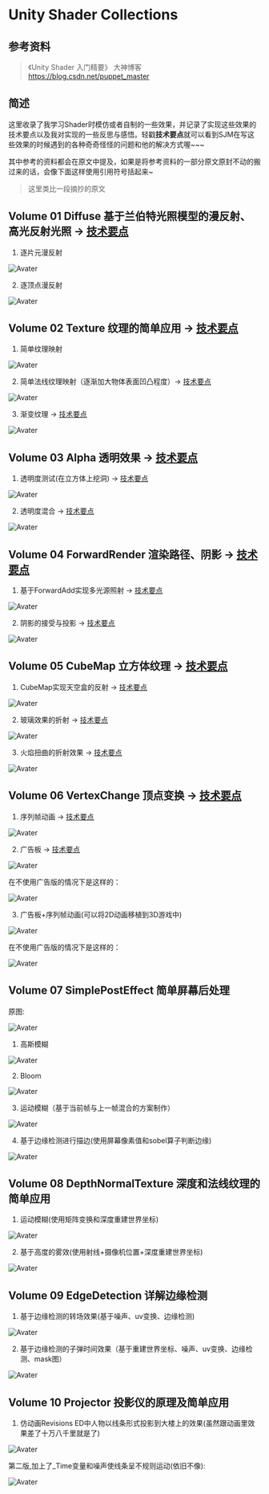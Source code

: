# Unity Shader Collections
## 参考资料
> 《Unity Shader 入门精要》
> 大神博客 https://blog.csdn.net/puppet_master
## 简述
这里收录了我学习Shader时模仿或者自制的一些效果，并记录了实现这些效果的技术要点以及我对实现的一些反思与感悟。轻戳**技术要点**就可以看到SJM在写这些效果的时候遇到的各种奇奇怪怪的问题和他的解决方式喔~~~

其中参考的资料都会在原文中提及，如果是将参考资料的一部分原文原封不动的搬过来的话，会像下面这样使用引用符号括起来~

> 这里类比一段摘抄的原文

## Volume 01 Diffuse 基于兰伯特光照模型的漫反射、高光反射光照 -> [技术要点](https://github.com/swordjoinmagic/Sjm-Shader-Collection/tree/master/Volume%2001%20Diffuse%20%E6%BC%AB%E5%8F%8D%E5%B0%84%E5%85%89%E7%85%A7)

1. 逐片元漫反射

![Avater](readmeImage/Volume01逐片元漫反射.png)

2. 逐顶点漫反射

![Avater](readmeImage/Volume01逐顶点漫反射.png)

## Volume 02 Texture 纹理的简单应用 -> [技术要点](https://github.com/swordjoinmagic/Sjm-Shader-Collection/tree/master/Volume%2002%20Texture%20纹理的应用)

1. 简单纹理映射

![Avater](readmeImage/Volume02-简单纹理映射.png)

2. 简单法线纹理映射（逐渐加大物体表面凹凸程度）-> [技术要点](https://github.com/swordjoinmagic/Sjm-Shader-Collection/tree/master/Volume%2002%20Texture%20%E7%BA%B9%E7%90%86%E7%9A%84%E5%BA%94%E7%94%A8#%E6%B3%95%E7%BA%BF%E6%98%A0%E5%B0%84)

![Avater](readmeImage/Volume02-法线纹理映射.gif)

3. 渐变纹理 -> [技术要点](https://github.com/swordjoinmagic/Sjm-Shader-Collection/tree/master/Volume%2002%20Texture%20%E7%BA%B9%E7%90%86%E7%9A%84%E5%BA%94%E7%94%A8#%E6%B8%90%E5%8F%98%E7%BA%B9%E7%90%86)

![Avater](readmeImage/Volume02-渐变纹理.png)

## Volume 03 Alpha 透明效果 -> [技术要点](https://github.com/swordjoinmagic/Sjm-Shader-Collection/tree/master/Volume%2003%20Alpha%20%E9%80%8F%E6%98%8E%E6%95%88%E6%9E%9C)

1. 透明度测试(在立方体上挖洞) -> [技术要点](https://github.com/swordjoinmagic/Sjm-Shader-Collection/tree/master/Volume%2003%20Alpha%20%E9%80%8F%E6%98%8E%E6%95%88%E6%9E%9C#%E9%80%8F%E6%98%8E%E5%BA%A6%E6%B5%8B%E8%AF%95)

![Avater](readmeImage/Volume03-透明度测试.png)

2. 透明度混合 -> [技术要点](https://github.com/swordjoinmagic/Sjm-Shader-Collection/tree/master/Volume%2003%20Alpha%20%E9%80%8F%E6%98%8E%E6%95%88%E6%9E%9C#%E9%80%8F%E6%98%8E%E5%BA%A6%E6%B7%B7%E5%90%88)

![Avater](readmeImage/Volume03-透明度混合.png)

## Volume 04 ForwardRender 渲染路径、阴影 -> [技术要点](https://github.com/swordjoinmagic/Sjm-Shader-Collection/tree/master/Volume%2004%20ForwardRender%E6%B8%B2%E6%9F%93%E8%B7%AF%E5%BE%84%E3%80%81%E9%98%B4%E5%BD%B1)

1. 基于ForwardAdd实现多光源照射 -> [技术要点](https://github.com/swordjoinmagic/Sjm-Shader-Collection/tree/master/Volume%2004%20ForwardRender%E6%B8%B2%E6%9F%93%E8%B7%AF%E5%BE%84%E3%80%81%E9%98%B4%E5%BD%B1#%E5%89%8D%E5%90%91%E6%B8%B2%E6%9F%93)

![Avater](readmeImage/Volume04-多光源照射.png)

2. 阴影的接受与投影 -> [技术要点](https://github.com/swordjoinmagic/Sjm-Shader-Collection/tree/master/Volume%2004%20ForwardRender%E6%B8%B2%E6%9F%93%E8%B7%AF%E5%BE%84%E3%80%81%E9%98%B4%E5%BD%B1#%E9%98%B4%E5%BD%B1)

![Avater](readmeImage/Volume04-阴影的投射.png)

## Volume 05 CubeMap 立方体纹理 -> [技术要点](https://github.com/swordjoinmagic/Sjm-Shader-Collection/tree/master/Volume%2005%20CubeMap%E7%AB%8B%E6%96%B9%E4%BD%93%E7%BA%B9%E7%90%86)

1. CubeMap实现天空盒的反射 -> [技术要点](https://github.com/swordjoinmagic/Sjm-Shader-Collection/tree/master/Volume%2005%20CubeMap%E7%AB%8B%E6%96%B9%E4%BD%93%E7%BA%B9%E7%90%86#121-%E5%8F%8D%E5%B0%84)

![Avater](readmeImage/Volume05-与天空盒的反射.png)

2. 玻璃效果的折射 -> [技术要点](https://github.com/swordjoinmagic/Sjm-Shader-Collection/tree/master/Volume%2005%20CubeMap%E7%AB%8B%E6%96%B9%E4%BD%93%E7%BA%B9%E7%90%86#122-%E6%8A%98%E5%B0%84)

![Avater](readmeImage/Volume05-玻璃折射.gif)

3. 火焰扭曲的折射效果 -> [技术要点](https://github.com/swordjoinmagic/Sjm-Shader-Collection/tree/master/Volume%2005%20CubeMap%E7%AB%8B%E6%96%B9%E4%BD%93%E7%BA%B9%E7%90%86#13-grabpass)

![Avater](readmeImage/Volume05-Fire.gif)

## Volume 06 VertexChange 顶点变换 -> [技术要点](https://github.com/swordjoinmagic/Sjm-Shader-Collection/tree/master/Volume%2006%20VertexChange%E9%A1%B6%E7%82%B9%E5%8F%98%E6%8D%A2)

1. 序列帧动画 -> [技术要点](https://github.com/swordjoinmagic/Sjm-Shader-Collection/tree/master/Volume%2006%20VertexChange%E9%A1%B6%E7%82%B9%E5%8F%98%E6%8D%A2#%E5%BA%8F%E5%88%97%E5%B8%A7%E5%8A%A8%E7%94%BB)

![Avater](readmeImage/序列帧动画.gif)

2. 广告板 -> [技术要点](https://github.com/swordjoinmagic/Sjm-Shader-Collection/tree/master/Volume%2006%20VertexChange%E9%A1%B6%E7%82%B9%E5%8F%98%E6%8D%A2#%E5%B9%BF%E5%91%8A%E6%9D%BFbillboarding%E6%8A%80%E6%9C%AF)

![Avater](readmeImage/广告版.gif)

在不使用广告版的情况下是这样的：

![Avater](readmeImage/不使用广告版.gif)

3. 广告板+序列帧动画(可以将2D动画移植到3D游戏中)

![Avater](readmeImage/广告版-序列帧.gif)

在不使用广告版的情况下是这样的：

![Avater](readmeImage/不使用广告版-序列帧.gif)

## Volume 07 SimplePostEffect 简单屏幕后处理

原图:

![Avater](readmeImage/Volume07-原图.png)

1. 高斯模糊

![Avater](readmeImage/Volume07-高斯模糊.png)

2. Bloom

![Avater](readmeImage/Volume07-Bloom.png)

3. 运动模糊（基于当前帧与上一帧混合的方案制作）

![Avater](readmeImage/Volume07-motionBlur.gif)

4. 基于边缘检测进行描边(使用屏幕像素值和sobel算子判断边缘)

![Avater](readmeImage/Volume07-边缘检测进行描边.png)

## Volume 08 DepthNormalTexture 深度和法线纹理的简单应用

1. 运动模糊(使用矩阵变换和深度重建世界坐标)

![Avater](readmeImage/Volume08-运动模糊.gif)

2. 基于高度的雾效(使用射线+摄像机位置+深度重建世界坐标)

![Avater](readmeImage/Volume08-高度雾.gif)

## Volume 09 EdgeDetection 详解边缘检测

1. 基于边缘检测的转场效果(基于噪声、uv变换、边缘检测)

![Avater](readmeImage/Volume09-边缘检测转场.gif)

2. 基于边缘检测的子弹时间效果（基于重建世界坐标、噪声、uv变换、边缘检测、mask图）

![Avater](readmeImage/Volume09-边缘检测子弹时间.gif)

## Volume 10 Projector 投影仪的原理及简单应用

1. 仿动画Revisions ED中人物以线条形式投影到大楼上的效果(虽然跟动画里效果差了十万八千里就是了)

![Avater](readmeImage/projectorDisslove.gif)

第二版,加上了_Time变量和噪声使线条呈不规则运动(依旧不像):

![Avater](readmeImage/projectorDisslove2.gif)
